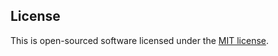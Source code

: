 ## License

This is open-sourced software licensed under the [MIT license](https://opensource.org/licenses/MIT).
